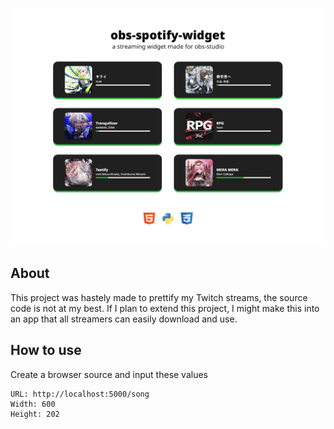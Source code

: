 <div align="center">

![header](images/obs-spotify-widget.png)

</div>

## About

This project was hastely made to prettify my Twitch streams, the source
code is not at my best. If I plan to extend this project, I might make
this into an app that all streamers can easily download and use.

## How to use

Create a browser source and input these values
```
URL: http://localhost:5000/song
Width: 600
Height: 202
```
